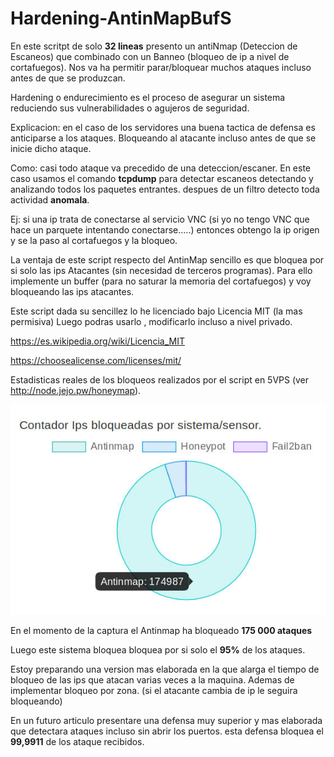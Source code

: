 # Hardening-AntinMapBufS


En este scritpt de solo **32 lineas** presento un antiNmap (Deteccion de Escaneos) que combinado con un Banneo (bloqueo de ip a nivel de cortafuegos). Nos va ha permitir parar/bloquear muchos ataques incluso antes de que se produzcan.

Hardening o endurecimiento es el proceso de asegurar un sistema reduciendo sus vulnerabilidades o agujeros de seguridad.

Explicacion: en el caso de los servidores una buena tactica de defensa es anticiparse a los ataques. Bloqueando al atacante incluso antes de que se inicie dicho ataque.

Como: casi todo ataque va precedido de una deteccion/escaner. 
En este caso usamos el comando **tcpdump** para detectar escaneos detectando y analizando todos los paquetes entrantes. despues de un filtro detecto toda actividad **anomala**. 

Ej: si una ip trata de conectarse al servicio VNC 
(si yo no tengo VNC que hace un parquete intentando conectarse.....) entonces obtengo la ip origen y se la paso al cortafuegos y la bloqueo.

La ventaja de este script respecto del AntinMap sencillo
es que bloquea por si solo las ips Atacantes (sin necesidad de terceros programas).
Para ello implemente un buffer (para no saturar la memoria del cortafuegos) y voy bloqueando las ips atacantes.

Este script dada su sencillez lo he licenciado bajo Licencia MIT (la mas permisiva) Luego podras usarlo , modificarlo incluso a nivel privado.

https://es.wikipedia.org/wiki/Licencia_MIT

https://choosealicense.com/licenses/mit/

Estadisticas reales de los bloqueos realizados por el script en 5VPS
(ver http://node.jejo.pw/honeymap).

![](./Estadisticas_AntiNmapBuffS.jpg)

En el momento de la captura el Antinmap ha bloqueado **175 000 ataques** 

Luego este sistema bloquea bloquea por si solo el **95%** de los ataques.

Estoy preparando una version mas elaborada en la que
alarga el tiempo de bloqueo de las ips que atacan varias veces a la maquina.
Ademas de implementar bloqueo por zona. (si el atacante cambia de ip le seguira bloqueando)

En un futuro articulo presentare una defensa muy superior y mas elaborada que detectara ataques incluso sin abrir los puertos. esta defensa bloquea el **99,9911** de los ataque recibidos.


